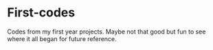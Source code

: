 # First-codes
Codes from my first year projects. Maybe not that good but fun to see where it all began for future reference.
